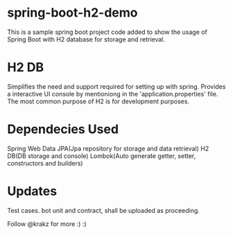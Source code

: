 # spring-boot-h2-demo

This is a sample spring boot project code added to show the usage of Spring Boot with H2 database for storage and retrieval.

# H2 DB

Simplifies the need and support required for setting up with spring. Provides a interactive UI console by mentioniong in the 'application.properties' file.
The most common purpose of H2 is for development purposes.

# Dependecies Used

Spring Web
Data JPA(Jpa repository for storage and data retrieval)
H2 DB(DB storage and console)
Lombok(Auto generate getter, setter, constructors and builders)

# Updates
Test cases. bot unit and contract, shall be uploaded as proceeding.

Follow @krakz for more :) :) 


